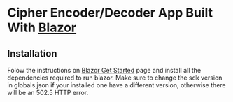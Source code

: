 ﻿# Cipher Encoder/Decoder App Built With [Blazor](https://blazor.net/)

## Installation
Folow the instructions on [Blazor Get Started](https://blazor.net/docs/get-started.html) page and install all the dependencies required to run blazor. Make sure to change the sdk version in globals.json if your installed one have a different version, otherwise there will be an 502.5 HTTP error.